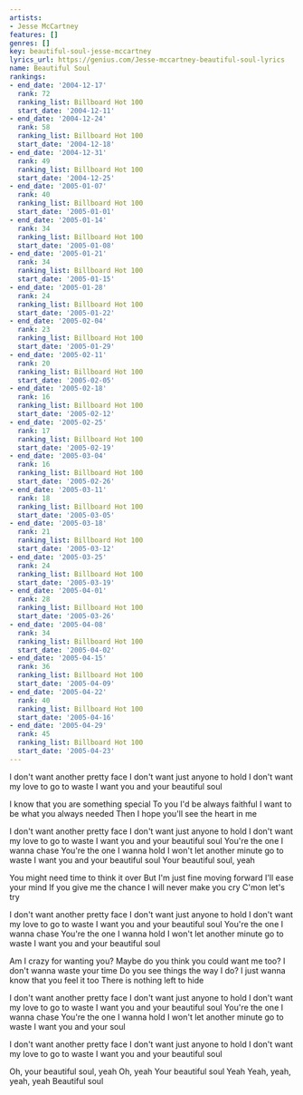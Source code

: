 ```yaml
---
artists:
- Jesse McCartney
features: []
genres: []
key: beautiful-soul-jesse-mccartney
lyrics_url: https://genius.com/Jesse-mccartney-beautiful-soul-lyrics
name: Beautiful Soul
rankings:
- end_date: '2004-12-17'
  rank: 72
  ranking_list: Billboard Hot 100
  start_date: '2004-12-11'
- end_date: '2004-12-24'
  rank: 58
  ranking_list: Billboard Hot 100
  start_date: '2004-12-18'
- end_date: '2004-12-31'
  rank: 49
  ranking_list: Billboard Hot 100
  start_date: '2004-12-25'
- end_date: '2005-01-07'
  rank: 40
  ranking_list: Billboard Hot 100
  start_date: '2005-01-01'
- end_date: '2005-01-14'
  rank: 34
  ranking_list: Billboard Hot 100
  start_date: '2005-01-08'
- end_date: '2005-01-21'
  rank: 34
  ranking_list: Billboard Hot 100
  start_date: '2005-01-15'
- end_date: '2005-01-28'
  rank: 24
  ranking_list: Billboard Hot 100
  start_date: '2005-01-22'
- end_date: '2005-02-04'
  rank: 23
  ranking_list: Billboard Hot 100
  start_date: '2005-01-29'
- end_date: '2005-02-11'
  rank: 20
  ranking_list: Billboard Hot 100
  start_date: '2005-02-05'
- end_date: '2005-02-18'
  rank: 16
  ranking_list: Billboard Hot 100
  start_date: '2005-02-12'
- end_date: '2005-02-25'
  rank: 17
  ranking_list: Billboard Hot 100
  start_date: '2005-02-19'
- end_date: '2005-03-04'
  rank: 16
  ranking_list: Billboard Hot 100
  start_date: '2005-02-26'
- end_date: '2005-03-11'
  rank: 18
  ranking_list: Billboard Hot 100
  start_date: '2005-03-05'
- end_date: '2005-03-18'
  rank: 21
  ranking_list: Billboard Hot 100
  start_date: '2005-03-12'
- end_date: '2005-03-25'
  rank: 24
  ranking_list: Billboard Hot 100
  start_date: '2005-03-19'
- end_date: '2005-04-01'
  rank: 28
  ranking_list: Billboard Hot 100
  start_date: '2005-03-26'
- end_date: '2005-04-08'
  rank: 34
  ranking_list: Billboard Hot 100
  start_date: '2005-04-02'
- end_date: '2005-04-15'
  rank: 36
  ranking_list: Billboard Hot 100
  start_date: '2005-04-09'
- end_date: '2005-04-22'
  rank: 40
  ranking_list: Billboard Hot 100
  start_date: '2005-04-16'
- end_date: '2005-04-29'
  rank: 45
  ranking_list: Billboard Hot 100
  start_date: '2005-04-23'
---
```

I don't want another pretty face
I don't want just anyone to hold
I don't want my love to go to waste
I want you and your beautiful soul


I know that you are something special
To you I'd be always faithful
I want to be what you always needed
Then I hope you'll see the heart in me


I don't want another pretty face
I don't want just anyone to hold
I don't want my love to go to waste
I want you and your beautiful soul
You're the one I wanna chase
You're the one I wanna hold
I won't let another minute go to waste
I want you and your beautiful soul
Your beautiful soul, yeah


You might need time to think it over
But I'm just fine moving forward
I'll ease your mind
If you give me the chance
I will never make you cry
C'mon let's try


I don't want another pretty face
I don't want just anyone to hold
I don't want my love to go to waste
I want you and your beautiful soul
You're the one I wanna chase
You're the one I wanna hold
I won't let another minute go to waste
I want you and your beautiful soul


Am I crazy for wanting you?
Maybe do you think you could want me too?
I don't wanna waste your time
Do you see things the way I do?
I just wanna know that you feel it too
There is nothing left to hide


I don't want another pretty face
I don't want just anyone to hold
I don't want my love to go to waste
I want you and your beautiful soul
You're the one I wanna chase
You're the one I wanna hold
I won't let another minute go to waste
I want you and your soul


I don't want another pretty face
I don't want just anyone to hold
I don't want my love to go to waste
I want you and your beautiful soul


Oh, your beautiful soul, yeah
Oh, yeah
Your beautiful soul
Yeah
Yeah, yeah, yeah, yeah
Beautiful soul
